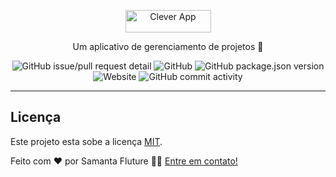 <p align="center">
  <a href="https://clever-app-puc.vercel.app/">
    <img src="https://github.com/samantafluture/clever-front/blob/main/src/assets/logo.png?raw=true" height="36" width="137" alt="Clever App" />
  </a>
</p>

<p align="center">Um aplicativo de gerenciamento de projetos 🚀 </p>

<div align="center">

![GitHub issue/pull request detail](https://img.shields.io/github/issues/detail/state/samantafluture/clever-front/15?style=for-the-badge)
![GitHub](https://img.shields.io/github/license/samantafluture/clever-front?style=for-the-badge)
![GitHub package.json version](https://img.shields.io/github/package-json/v/samantafluture/clever-front?style=for-the-badge)
![Website](https://img.shields.io/website?style=for-the-badge&url=https%3A%2F%2Fclever-app-puc.vercel.app)
![GitHub commit activity](https://img.shields.io/github/commit-activity/w/samantafluture/clever-front?style=for-the-badge)

</div>

---

## Licença

Este projeto esta sobe a licença [MIT](./LICENSE).

Feito com ❤️ por Samanta Fluture 👋🏽 [Entre em contato!](https://www.linkedin.com/in/samantafluture/)
